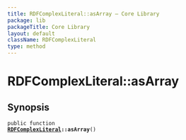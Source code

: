 ```yaml
---
title: RDFComplexLiteral::asArray — Core Library
package: lib
packageTitle: Core Library
layout: default
className: RDFComplexLiteral
type: method
---
```


# RDFComplexLiteral::asArray

## Synopsis

<code>public function <b><a href="RDFComplexLiteral">RDFComplexLiteral</a>::asArray</b>()</code>

